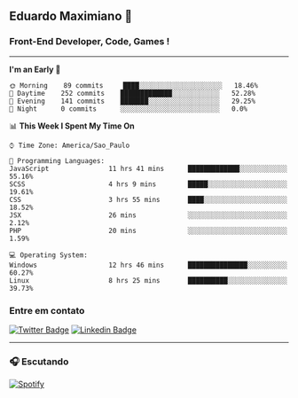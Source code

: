 ## Eduardo Maximiano 👋

### Front-End Developer, Code, Games !

---

<!--START_SECTION:waka-->
**I'm an Early 🐤** 

```text
🌞 Morning    89 commits     ████░░░░░░░░░░░░░░░░░░░░░   18.46% 
🌆 Daytime    252 commits    █████████████░░░░░░░░░░░░   52.28% 
🌃 Evening    141 commits    ███████░░░░░░░░░░░░░░░░░░   29.25% 
🌙 Night      0 commits      ░░░░░░░░░░░░░░░░░░░░░░░░░   0.0%

```


📊 **This Week I Spent My Time On** 

```text
⌚︎ Time Zone: America/Sao_Paulo

💬 Programming Languages: 
JavaScript               11 hrs 41 mins      █████████████░░░░░░░░░░░░   55.16% 
SCSS                     4 hrs 9 mins        █████░░░░░░░░░░░░░░░░░░░░   19.61% 
CSS                      3 hrs 55 mins       ████░░░░░░░░░░░░░░░░░░░░░   18.52% 
JSX                      26 mins             ░░░░░░░░░░░░░░░░░░░░░░░░░   2.12% 
PHP                      20 mins             ░░░░░░░░░░░░░░░░░░░░░░░░░   1.59%

💻 Operating System: 
Windows                  12 hrs 46 mins      ███████████████░░░░░░░░░░   60.27% 
Linux                    8 hrs 25 mins       ██████████░░░░░░░░░░░░░░░   39.73%

```


<!--END_SECTION:waka-->

### Entre em contato

[![Twitter Badge](https://img.shields.io/badge/-@edmaxi-1ca0f1?style=flat-square&labelColor=1ca0f1&logo=twitter&logoColor=white&link=https://twitter.com/edmaxi)](https://twitter.com/edmaxi)
[![Linkedin Badge](https://img.shields.io/badge/-Eduardo_Maximiano-0077B5?style=flat-square&logo=Linkedin&logoColor=white&link=https://www.linkedin.com/in/maximiano-eduardo)](https://www.linkedin.com/in/maximiano-eduardo)

---

### 🎧 Escutando
[![Spotify](https://novatorem-sandy.vercel.app/api/spotify)](https://open.spotify.com/user/comgigo)
